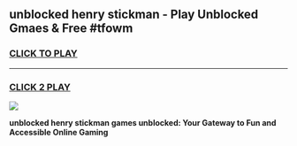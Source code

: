 
## unblocked henry stickman - Play Unblocked Gmaes & Free #tfowm
<h3>
<a href="https://news.freeplayer.one?title=unblocked_henry_stickman&ref=03M">CLICK TO PLAY</a></h3>
<hr>

<h3>
<a href="https://news.freeplayer.one?title=unblocked_henry_stickman&ref=03M">CLICK 2 PLAY</a>
  
</h3>

<a href="https://news.freeplayer.one?title=unblocked_henry_stickman&ref=03M"><img src="https://clearcache.store/games.png"></a>


**unblocked henry stickman games unblocked: Your Gateway to Fun and Accessible Online Gaming**
